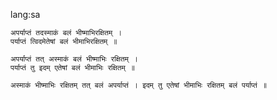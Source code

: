 lang:sa

~~~sloka
अपर्याप्तं तदस्माकं बलं भीष्माभिरक्षितम् ।
पर्याप्तं त्विदमेतेषां बलं भीमाभिरक्षितम् ॥
~~~

~~~padachhed
अपर्याप्तं तत् अस्माकं बलं भीष्माभिः रक्षितम् ।
पर्याप्तं तु इदम् एतेषां बलं भीमाभिः रक्षितम् ॥
~~~

~~~anvaya
अस्माकं भीष्माभिः रक्षितम् तत् बलं अपर्याप्तं । इदम् तु एतेषां भीमाभिः रक्षितम् बलं पर्याप्तं ॥
~~~
